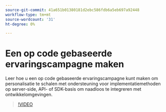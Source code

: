 ```yaml
---
source-git-commit: 41a651b01380181d2ebc586fdb6a5eb697a92448
workflow-type: tm+mt
source-wordcount: '31'
ht-degree: 0%

---
```

# Een op code gebaseerde ervaringscampagne maken

Leer hoe u een op code gebaseerde ervaringscampagne kunt maken om personalisatie te schalen met ondersteuning voor implementatiemethoden op server-side, API- of SDK-basis om naadloos te integreren met ontwikkelomgevingen.

>[!VIDEO](https://video.tv.adobe.com/v/3428868/?learn=on)